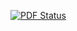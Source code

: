 [![PDF Status](https://www.sharelatex.com/github/repos/JohanJu/datasec/builds/latest/badge.svg)](https://www.sharelatex.com/github/repos/JohanJu/datasec/builds/latest/output.pdf)

